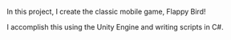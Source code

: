 In this project, I create the classic mobile game, Flappy Bird!

I accomplish this using the Unity Engine and writing scripts in C#.
